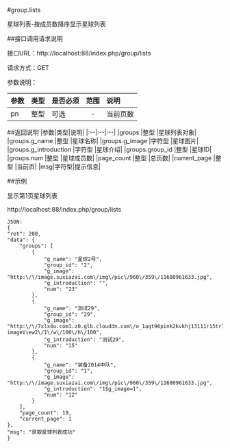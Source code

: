 #group.lists

星球列表-按成员数降序显示星球列表

##接口调用请求说明

接口URL：http://localhost:88/index.php/group/lists

请求方式：GET

参数说明：

|参数|类型|是否必须|范围|说明|
|:--|:--|:--|:--:|:--|
|pn|整型|可选|-|当前页数|

##返回说明
|参数|类型|说明|
|:--|:--|:--|
|groups                |整型  |星球列表对象|
|groups.g_name           |整型   |星球名称|
|groups.g_image           |字符型   |星球图片|
|groups.g_introduction           |字符型   |星球介绍|
|groups.group_id     |整型 |星球ID|
|groups.num           |整型 |星球成员数|
|page_count           |整型 |总页数|
|current_page           |整型 |当前页|
|msg|字符型|提示信息|


##示例

显示第1页星球列表

http://localhost:88/index.php/group/lists

    JSON:
    {
	"ret": 200,
	"data": {
		"groups": [
			{
				"g_name": "星球2号",
				"group_id": "2",
				"g_image": "http:\/\/image.suxiazai.com\/img\/pic\/960\/359\/11680961633.jpg",
				"g_introduction": "",
				"num": "23"
			},
			{
				"g_name": "测试29",
				"group_id": "29",
				"g_image": "http:\/\/7xlx4u.com1.z0.glb.clouddn.com\/o_1aqt96pink2kvkhj13111r15tr7.jpg?imageView2\/1\/w\/100\/h\/100",
				"g_introduction": "测试29",
				"num": "15"
			},
			{
				"g_name": "装备2014中队",
				"group_id": "1",
				"g_image": "http:\/\/image.suxiazai.com\/img\/pic\/960\/359\/11680961633.jpg",
				"g_introduction": "1$g_image=1",
				"num": "12"
			}
		],
		"page_count": 19,
		"current_page": 1
	},
	"msg": "获取星球列表成功"
    }
